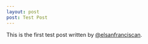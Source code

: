 ```yaml
---
layout: post
post: Test Post
---
```


This is the first test post written by [@elsanfranciscan](https://twitter.com/elsanfranciscan).
